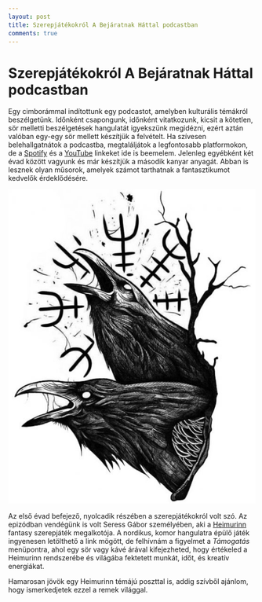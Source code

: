 ```yaml
---
layout: post
title: Szerepjátékokról A Bejáratnak Háttal podcastban
comments: true
---
```


# Szerepjátékokról A Bejáratnak Háttal podcastban

Egy cimborámmal indítottunk egy podcastot, amelyben kulturális témákról 
beszélgetünk. Időnként csapongunk, időnként vitatkozunk, kicsit a kötetlen, sör 
melletti beszélgetések hangulatát igyekszünk megidézni, ezért aztán valóban 
egy-egy sör mellett készítjük a felvételt. Ha szívesen belehallgatnátok a 
podcastba, megtaláljátok a legfontosabb platformokon, de a 
[Spotify](https://open.spotify.com/show/2R20s491Qp11pIBlC291UC?si=39aa413c6b204409) 
és a [YouTube](https://www.youtube.com/channel/UCjapO2A0reNA70T6WZNcEUw/videos) 
linkeket ide is beemelem. Jelenleg egyébként két évad között vagyunk és már 
készítjük a második kanyar anyagát. Abban is lesznek olyan műsorok, amelyek 
számot tarthatnak a fantasztikumot kedvelők érdeklődésére.

![Heimurinn varjai](/assets/heimurinn-crows.jpeg)

Az első évad befejező, nyolcadik részében a szerepjátékokról volt szó. Az 
epizódban vendégünk is volt Seress Gábor személyében, aki a 
[Heimurinn](https://heimurinn.hu/) fantasy szerepjáték megalkotója. A nordikus, 
komor hangulatra épülő játék ingyenesen letölthető a link mögött, de felhívnám a 
figyelmet a _Támogatás_ menüpontra, ahol egy sör vagy kávé árával kifejezheted, 
hogy értékeled a Heimurinn rendszerébe és világába fektetett munkát, időt, és 
kreatív energiákat.

Hamarosan jövök egy Heimurinn témájú poszttal is, addig szívből ajánlom, hogy 
ismerkedjetek ezzel a remek világgal.